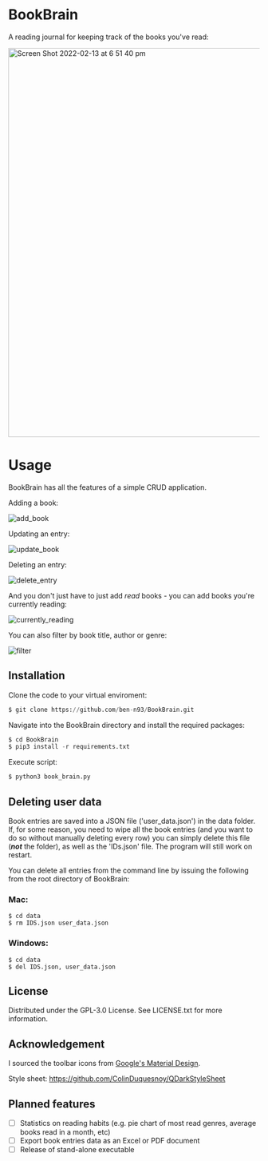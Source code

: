 # BookBrain

A reading journal for keeping track of the books you've read:

<img width="779" alt="Screen Shot 2022-02-13 at 6 51 40 pm" src="https://user-images.githubusercontent.com/84557025/153744184-ddda6893-ae9a-4080-b93d-05c0c1c3ce96.png">

# Usage

BookBrain has all the features of a simple CRUD application.

Adding a book:

![add_book](https://user-images.githubusercontent.com/84557025/153744325-2a4c501d-2c65-4fa9-a1f4-ee05d477775b.gif)

Updating an entry:

![update_book](https://user-images.githubusercontent.com/84557025/153744380-027b3085-3444-4b0e-b32e-af59c33a85d8.gif)

Deleting an entry:

![delete_entry](https://user-images.githubusercontent.com/84557025/153744386-1356fe12-ce26-4d5b-9edf-8666005ecf8a.gif)

And you don't just have to just add _read_ books - you can add books you're currently reading:

![currently_reading](https://user-images.githubusercontent.com/84557025/153744393-1e0abe51-0695-4e87-9e73-b1f1b6e8f398.gif)

You can also filter by book title, author or genre:

![filter](https://user-images.githubusercontent.com/84557025/153744446-8fcf2f0a-f9ed-4d58-9a7a-c757d3906205.gif)

## Installation

Clone the code to your virtual enviroment:

``` python
$ git clone https://github.com/ben-n93/BookBrain.git
```
Navigate into the BookBrain directory and install the required packages:

```python
$ cd BookBrain
$ pip3 install -r requirements.txt
```

Execute script:
```python
$ python3 book_brain.py
```

## Deleting user data

Book entries are saved into a JSON file ('user_data.json') in the data folder. If, for some reason, you need to wipe all the book entries (and you want to do so without manually deleting every row) you can simply delete this file (**_not_** the folder), as well as the 'IDs.json' file. The program will still work on restart.

You can delete all entries from the command line by issuing the following from the root directory of BookBrain:

### Mac:
```
$ cd data
$ rm IDS.json user_data.json
```
### Windows:
```
$ cd data
$ del IDS.json, user_data.json
```

## License

Distributed under the GPL-3.0 License. See LICENSE.txt for more information.

## Acknowledgement

I sourced the toolbar icons from [Google's Material Design](https://fonts.google.com/icons).

Style sheet: https://github.com/ColinDuquesnoy/QDarkStyleSheet

## Planned features
- [ ] Statistics on reading habits (e.g. pie chart of most read genres, average books read in a month, etc)
- [ ] Export book entries data as an Excel or PDF document
- [ ] Release of stand-alone executable
